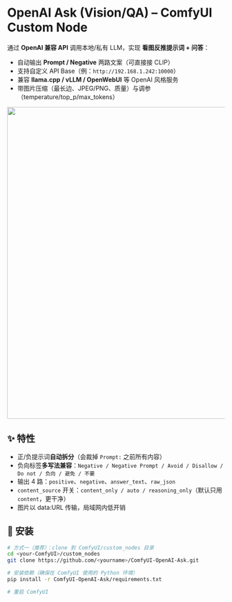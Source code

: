 # OpenAI Ask (Vision/QA) – ComfyUI Custom Node

通过 **OpenAI 兼容 API** 调用本地/私有 LLM，实现 **看图反推提示词 + 问答**：
- 自动输出 **Prompt / Negative** 两路文案（可直接接 CLIP）
- 支持自定义 API Base（例：`http://192.168.1.242:10000`）
- 兼容 **llama.cpp / vLLM / OpenWebUI** 等 OpenAI 风格服务
- 带图片压缩（最长边、JPEG/PNG、质量）与调参（temperature/top_p/max_tokens）

<p align="center">
  <img src="assets/screenshot-2.png" width="720"/>
</p>

## ✨ 特性
- 正/负提示词**自动拆分**（会裁掉 `Prompt:` 之前所有内容）
- 负向标签**多写法兼容**：`Negative / Negative Prompt / Avoid / Disallow / Do not / 负向 / 避免 / 不要`
- 输出 4 路：`positive`、`negative`、`answer_text`、`raw_json`
- `content_source` 开关：`content_only / auto / reasoning_only`（默认只用 `content`，更干净）
- 图片以 data:URL 传输，局域网内低开销

## 🔧 安装
```bash
# 方式一（推荐）：clone 到 ComfyUI/custom_nodes 目录
cd <your-ComfyUI>/custom_nodes
git clone https://github.com/<yourname>/ComfyUI-OpenAI-Ask.git

# 安装依赖（确保在 ComfyUI 使用的 Python 环境）
pip install -r ComfyUI-OpenAI-Ask/requirements.txt

# 重启 ComfyUI
